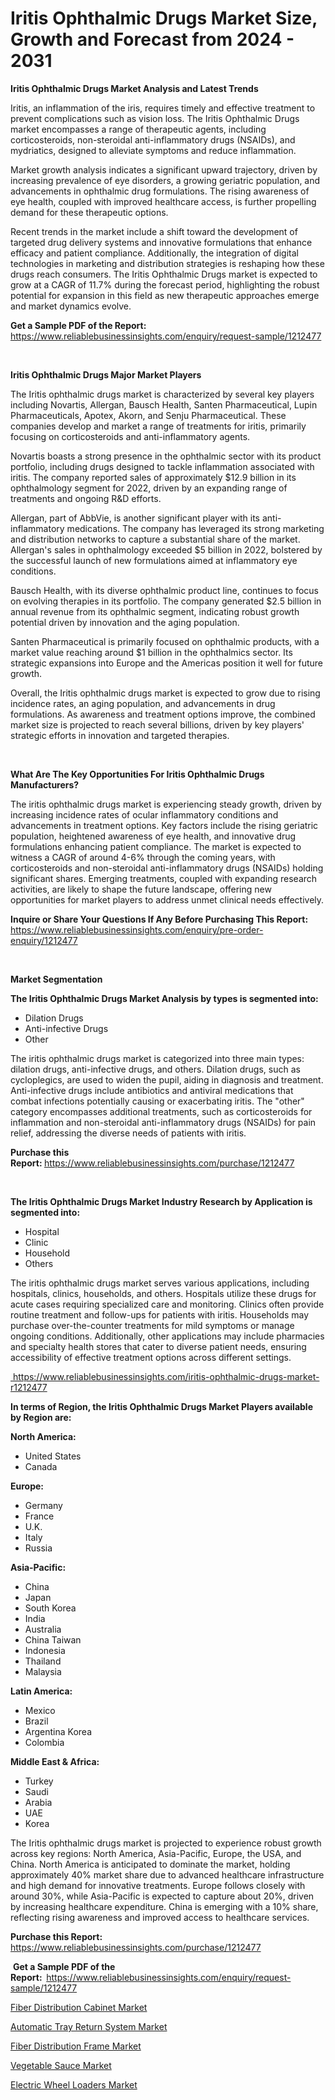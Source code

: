<p><h1>Iritis Ophthalmic Drugs Market Size, Growth and Forecast from 2024 - 2031</h1></p><p><strong>Iritis Ophthalmic Drugs Market Analysis and Latest Trends</strong></p>
<p><p>Iritis, an inflammation of the iris, requires timely and effective treatment to prevent complications such as vision loss. The Iritis Ophthalmic Drugs market encompasses a range of therapeutic agents, including corticosteroids, non-steroidal anti-inflammatory drugs (NSAIDs), and mydriatics, designed to alleviate symptoms and reduce inflammation. </p><p>Market growth analysis indicates a significant upward trajectory, driven by increasing prevalence of eye disorders, a growing geriatric population, and advancements in ophthalmic drug formulations. The rising awareness of eye health, coupled with improved healthcare access, is further propelling demand for these therapeutic options.</p><p>Recent trends in the market include a shift toward the development of targeted drug delivery systems and innovative formulations that enhance efficacy and patient compliance. Additionally, the integration of digital technologies in marketing and distribution strategies is reshaping how these drugs reach consumers. The Iritis Ophthalmic Drugs market is expected to grow at a CAGR of 11.7% during the forecast period, highlighting the robust potential for expansion in this field as new therapeutic approaches emerge and market dynamics evolve.</p></p>
<p><strong>Get a Sample PDF of the Report:&nbsp;</strong> <a href="https://www.reliablebusinessinsights.com/enquiry/request-sample/1212477?utm_campaign=1091&utm_medium=2&utm_source=Github&utm_content=ia&utm_term=17122024&utm_id=iritis-ophthalmic-drugs">https://www.reliablebusinessinsights.com/enquiry/request-sample/1212477</a></p>
<p>&nbsp;</p>
<p><strong>Iritis Ophthalmic Drugs Major Market Players</strong></p>
<p><p>The Iritis ophthalmic drugs market is characterized by several key players including Novartis, Allergan, Bausch Health, Santen Pharmaceutical, Lupin Pharmaceuticals, Apotex, Akorn, and Senju Pharmaceutical. These companies develop and market a range of treatments for iritis, primarily focusing on corticosteroids and anti-inflammatory agents.</p><p>Novartis boasts a strong presence in the ophthalmic sector with its product portfolio, including drugs designed to tackle inflammation associated with iritis. The company reported sales of approximately $12.9 billion in its ophthalmology segment for 2022, driven by an expanding range of treatments and ongoing R&D efforts.</p><p>Allergan, part of AbbVie, is another significant player with its anti-inflammatory medications. The company has leveraged its strong marketing and distribution networks to capture a substantial share of the market. Allergan's sales in ophthalmology exceeded $5 billion in 2022, bolstered by the successful launch of new formulations aimed at inflammatory eye conditions.</p><p>Bausch Health, with its diverse ophthalmic product line, continues to focus on evolving therapies in its portfolio. The company generated $2.5 billion in annual revenue from its ophthalmic segment, indicating robust growth potential driven by innovation and the aging population.</p><p>Santen Pharmaceutical is primarily focused on ophthalmic products, with a market value reaching around $1 billion in the ophthalmics sector. Its strategic expansions into Europe and the Americas position it well for future growth.</p><p>Overall, the Iritis ophthalmic drugs market is expected to grow due to rising incidence rates, an aging population, and advancements in drug formulations. As awareness and treatment options improve, the combined market size is projected to reach several billions, driven by key players' strategic efforts in innovation and targeted therapies.</p></p>
<p>&nbsp;</p>
<p><strong>What Are The Key Opportunities For Iritis Ophthalmic Drugs Manufacturers?</strong></p>
<p><p>The iritis ophthalmic drugs market is experiencing steady growth, driven by increasing incidence rates of ocular inflammatory conditions and advancements in treatment options. Key factors include the rising geriatric population, heightened awareness of eye health, and innovative drug formulations enhancing patient compliance. The market is expected to witness a CAGR of around 4-6% through the coming years, with corticosteroids and non-steroidal anti-inflammatory drugs (NSAIDs) holding significant shares. Emerging treatments, coupled with expanding research activities, are likely to shape the future landscape, offering new opportunities for market players to address unmet clinical needs effectively.</p></p>
<p><strong>Inquire or Share Your Questions If Any Before Purchasing This Report:</strong> <a href="https://www.reliablebusinessinsights.com/enquiry/pre-order-enquiry/1212477?utm_campaign=1091&utm_medium=2&utm_source=Github&utm_content=ia&utm_term=17122024&utm_id=iritis-ophthalmic-drugs">https://www.reliablebusinessinsights.com/enquiry/pre-order-enquiry/1212477</a></p>
<p>&nbsp;</p>
<p><strong>Market Segmentation</strong></p>
<p><strong>The Iritis Ophthalmic Drugs Market Analysis by types is segmented into:</strong></p>
<p><ul><li>Dilation Drugs</li><li>Anti-infective Drugs</li><li>Other</li></ul></p>
<p><p>The iritis ophthalmic drugs market is categorized into three main types: dilation drugs, anti-infective drugs, and others. Dilation drugs, such as cycloplegics, are used to widen the pupil, aiding in diagnosis and treatment. Anti-infective drugs include antibiotics and antiviral medications that combat infections potentially causing or exacerbating iritis. The "other" category encompasses additional treatments, such as corticosteroids for inflammation and non-steroidal anti-inflammatory drugs (NSAIDs) for pain relief, addressing the diverse needs of patients with iritis.</p></p>
<p><strong>Purchase this Report:&nbsp;</strong><a href="https://www.reliablebusinessinsights.com/purchase/1212477?utm_campaign=1091&utm_medium=2&utm_source=Github&utm_content=ia&utm_term=17122024&utm_id=iritis-ophthalmic-drugs">https://www.reliablebusinessinsights.com/purchase/1212477</a></p>
<p>&nbsp;</p>
<p><strong>The Iritis Ophthalmic Drugs Market Industry Research by Application is segmented into:</strong></p>
<p><ul><li>Hospital</li><li>Clinic</li><li>Household</li><li>Others</li></ul></p>
<p><p>The iritis ophthalmic drugs market serves various applications, including hospitals, clinics, households, and others. Hospitals utilize these drugs for acute cases requiring specialized care and monitoring. Clinics often provide routine treatment and follow-ups for patients with iritis. Households may purchase over-the-counter treatments for mild symptoms or manage ongoing conditions. Additionally, other applications may include pharmacies and specialty health stores that cater to diverse patient needs, ensuring accessibility of effective treatment options across different settings.</p></p>
<p><a href="https://www.reliablebusinessinsights.com/iritis-ophthalmic-drugs-market-r1212477?utm_campaign=1091&utm_medium=2&utm_source=Github&utm_content=ia&utm_term=17122024&utm_id=iritis-ophthalmic-drugs">&nbsp;https://www.reliablebusinessinsights.com/iritis-ophthalmic-drugs-market-r1212477</a></p>
<p><strong>In terms of Region, the Iritis Ophthalmic Drugs Market Players available by Region are:</strong></p>
<p>
    <p> <strong> North America: </strong>
        <ul>
            <li>United States</li>
            <li>Canada</li>
        </ul>
        </p> 
    <p> <strong> Europe: </strong>
        <ul>
            <li>Germany</li>
            <li>France</li>
            <li>U.K.</li>
            <li>Italy</li>
            <li>Russia</li>
        </ul>
        </p> 
    <p> <strong> Asia-Pacific: </strong>
        <ul>
            <li>China</li>
            <li>Japan</li>
            <li>South Korea</li>
            <li>India</li>
            <li>Australia</li>
            <li>China Taiwan</li>
            <li>Indonesia</li>
            <li>Thailand</li>
            <li>Malaysia</li>
        </ul>
        </p> 
    <p> <strong> Latin America: </strong>
        <ul>
            <li>Mexico</li>
            <li>Brazil</li>
            <li>Argentina Korea</li>
            <li>Colombia</li>
        </ul>
        </p> 
    <p> <strong> Middle East & Africa: </strong>
        <ul>
            <li>Turkey</li>
            <li>Saudi</li>
            <li>Arabia</li>
            <li>UAE</li>
            <li>Korea</li>
        </ul>
    </p>
    </p>
<p><p>The Iritis ophthalmic drugs market is projected to experience robust growth across key regions: North America, Asia-Pacific, Europe, the USA, and China. North America is anticipated to dominate the market, holding approximately 40% market share due to advanced healthcare infrastructure and high demand for innovative treatments. Europe follows closely with around 30%, while Asia-Pacific is expected to capture about 20%, driven by increasing healthcare expenditure. China is emerging with a 10% share, reflecting rising awareness and improved access to healthcare services.</p></p>
<p><strong>Purchase this Report: </strong><a href="https://www.reliablebusinessinsights.com/purchase/1212477?utm_campaign=1091&utm_medium=2&utm_source=Github&utm_content=ia&utm_term=17122024&utm_id=iritis-ophthalmic-drugs">https://www.reliablebusinessinsights.com/purchase/1212477</a></p>
<p>&nbsp;<strong>Get a Sample PDF of the Report:&nbsp;&nbsp;</strong><a href="https://www.reliablebusinessinsights.com/enquiry/request-sample/1212477?utm_campaign=1091&utm_medium=2&utm_source=Github&utm_content=ia&utm_term=17122024&utm_id=iritis-ophthalmic-drugs">https://www.reliablebusinessinsights.com/enquiry/request-sample/1212477</a></p>
<p><strong></strong></p>
<p><p><a href="https://www.linkedin.com/pulse/market-dynamics-fiber-distribution-cabinet-53-growth-from-l3a7f?utm_campaign=1091&utm_medium=2&utm_source=Github&utm_content=ia&utm_term=17122024&utm_id=iritis-ophthalmic-drugs">Fiber Distribution Cabinet Market</a></p><p><a href="https://www.linkedin.com/pulse/automatic-tray-return-system-market-report-historical-trends-dqizf?utm_campaign=1091&utm_medium=2&utm_source=Github&utm_content=ia&utm_term=17122024&utm_id=iritis-ophthalmic-drugs">Automatic Tray Return System Market</a></p><p><a href="https://www.linkedin.com/pulse/market-dynamics-fiber-distribution-frame-key-trends-macroeconomic-hqnkf?utm_campaign=1091&utm_medium=2&utm_source=Github&utm_content=ia&utm_term=17122024&utm_id=iritis-ophthalmic-drugs">Fiber Distribution Frame Market</a></p><p><a href="https://github.com/rosamariarocque98/Market-Research-Report-List-1/blob/main/vegetable-sauce-market.md?utm_campaign=1091&utm_medium=2&utm_source=Github&utm_content=ia&utm_term=17122024&utm_id=iritis-ophthalmic-drugs">Vegetable Sauce Market</a></p><p><a href="https://www.linkedin.com/pulse/electric-wheel-loaders-market-forecast-2024-2031-trends-lgjqe?utm_campaign=1091&utm_medium=2&utm_source=Github&utm_content=ia&utm_term=17122024&utm_id=iritis-ophthalmic-drugs">Electric Wheel Loaders Market</a></p></p>